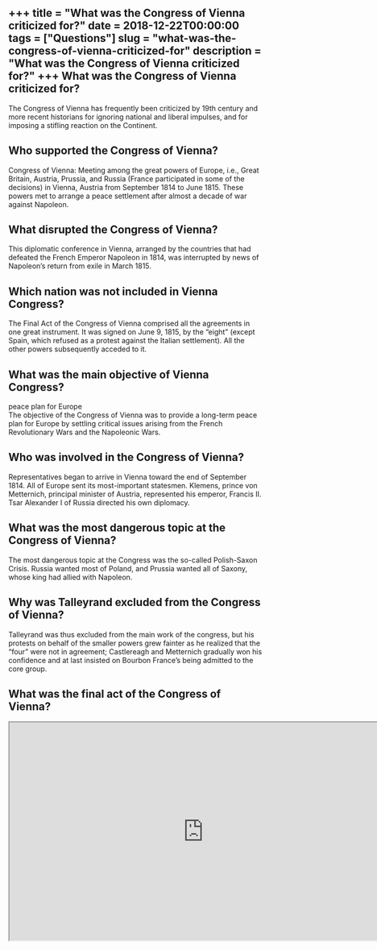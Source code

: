 +++
title = "What was the Congress of Vienna criticized for?"
date = 2018-12-22T00:00:00
tags = ["Questions"]
slug = "what-was-the-congress-of-vienna-criticized-for"
description = "What was the Congress of Vienna criticized for?"
+++
What was the Congress of Vienna criticized for?
-----------------------------------------------

The Congress of Vienna has frequently been criticized by 19th century and more recent historians for ignoring national and liberal impulses, and for imposing a stifling reaction on the Continent.

Who supported the Congress of Vienna?
-------------------------------------

Congress of Vienna: Meeting among the great powers of Europe, i.e., Great Britain, Austria, Prussia, and Russia (France participated in some of the decisions) in Vienna, Austria from September 1814 to June 1815. These powers met to arrange a peace settlement after almost a decade of war against Napoleon.

What disrupted the Congress of Vienna?
--------------------------------------

This diplomatic conference in Vienna, arranged by the countries that had defeated the French Emperor Napoleon in 1814, was interrupted by news of Napoleon’s return from exile in March 1815.

Which nation was not included in Vienna Congress?
-------------------------------------------------

The Final Act of the Congress of Vienna comprised all the agreements in one great instrument. It was signed on June 9, 1815, by the “eight” (except Spain, which refused as a protest against the Italian settlement). All the other powers subsequently acceded to it.

What was the main objective of Vienna Congress?
-----------------------------------------------

peace plan for Europe  
The objective of the Congress of Vienna was to provide a long-term peace plan for Europe by settling critical issues arising from the French Revolutionary Wars and the Napoleonic Wars.

Who was involved in the Congress of Vienna?
-------------------------------------------

Representatives began to arrive in Vienna toward the end of September 1814. All of Europe sent its most-important statesmen. Klemens, prince von Metternich, principal minister of Austria, represented his emperor, Francis II. Tsar Alexander I of Russia directed his own diplomacy.

What was the most dangerous topic at the Congress of Vienna?
------------------------------------------------------------

The most dangerous topic at the Congress was the so-called Polish-Saxon Crisis. Russia wanted most of Poland, and Prussia wanted all of Saxony, whose king had allied with Napoleon.

Why was Talleyrand excluded from the Congress of Vienna?
--------------------------------------------------------

Talleyrand was thus excluded from the main work of the congress, but his protests on behalf of the smaller powers grew fainter as he realized that the “four” were not in agreement; Castlereagh and Metternich gradually won his confidence and at last insisted on Bourbon France’s being admitted to the core group.

What was the final act of the Congress of Vienna?
-------------------------------------------------

<iframe allow="accelerometer; autoplay; clipboard-write; encrypted-media; gyroscope; picture-in-picture" allowfullscreen="" class="__youtube_prefs__  epyt-is-override  no-lazyload" data-no-lazy="1" data-origheight="433" data-origwidth="770" data-skipgform_ajax_framebjll="" height="433" id="_ytid_45351" loading="lazy" src="https://www.youtube.com/embed/ET9w6a00Iuk?enablejsapi=1&autoplay=0&cc_load_policy=0&cc_lang_pref=&iv_load_policy=1&loop=0&modestbranding=0&rel=1&fs=1&playsinline=0&autohide=2&theme=dark&color=red&controls=1&" title="YouTube player" width="770"></iframe>